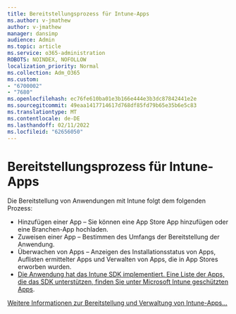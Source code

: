 ```yaml
---
title: Bereitstellungsprozess für Intune-Apps
ms.author: v-jmathew
author: v-jmathew
manager: dansimp
audience: Admin
ms.topic: article
ms.service: o365-administration
ROBOTS: NOINDEX, NOFOLLOW
localization_priority: Normal
ms.collection: Adm_O365
ms.custom:
- "6700002"
- "7680"
ms.openlocfilehash: ec76fe610ba01e3b166e444e3b3dc87842441e2e
ms.sourcegitcommit: 49eaa1417714617d768df85fd79b65e35b6e5c83
ms.translationtype: MT
ms.contentlocale: de-DE
ms.lasthandoff: 02/11/2022
ms.locfileid: "62656050"
---
```

# <a name="intune-app-deployment-process"></a>Bereitstellungsprozess für Intune-Apps

Die Bereitstellung von Anwendungen mit Intune folgt dem folgenden Prozess:

- Hinzufügen einer App – Sie können eine App Store App hinzufügen oder eine Branchen-App hochladen.
- Zuweisen einer App – Bestimmen des Umfangs der Bereitstellung der Anwendung.
- Überwachen von Apps – Anzeigen des Installationsstatus von Apps, Auflisten ermittelter Apps und Verwalten von Apps, die in App Stores erworben wurden.
- [Die Anwendung hat das Intune SDK implementiert. Eine Liste der Apps, die das SDK unterstützen, finden Sie unter Microsoft Intune geschützten Apps](https://docs.microsoft.com/mem/intune/apps/apps-supported-intune-apps).

[Weitere Informationen zur Bereitstellung und Verwaltung von Intune-Apps...](https://docs.microsoft.com/mem/intune/apps/app-management)
